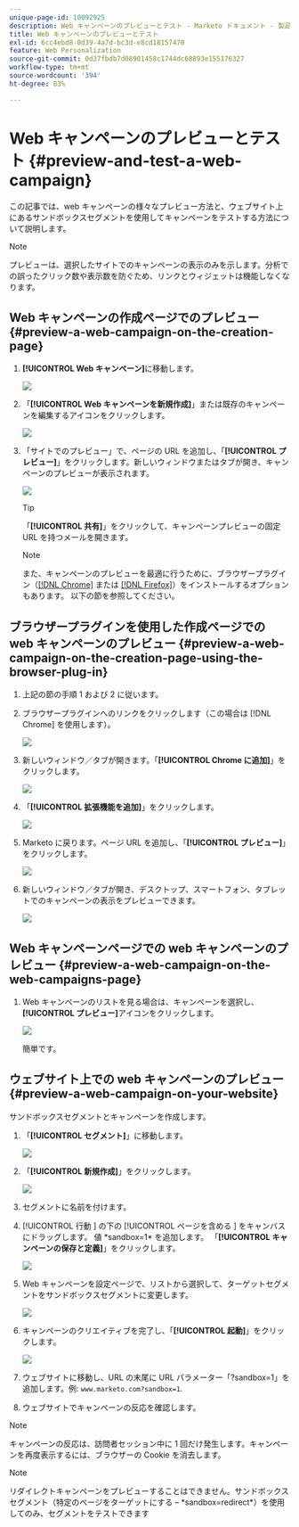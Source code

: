 ```yaml
---
unique-page-id: 10092925
description: Web キャンペーンのプレビューとテスト - Marketo ドキュメント - 製品ドキュメント
title: Web キャンペーンのプレビューとテスト
exl-id: 6cc4ebd8-0d39-4a7d-bc3d-e8cd18157470
feature: Web Personalization
source-git-commit: 0d37fbdb7d08901458c1744dc68893e155176327
workflow-type: tm+mt
source-wordcount: '394'
ht-degree: 83%

---
```


# Web キャンペーンのプレビューとテスト {#preview-and-test-a-web-campaign}

この記事では、web キャンペーンの様々なプレビュー方法と、ウェブサイト上にあるサンドボックスセグメントを使用してキャンペーンをテストする方法について説明します。

>[!NOTE]
>
>プレビューは、選択したサイトでのキャンペーンの表示のみを示します。分析での誤ったクリック数や表示数を防ぐため、リンクとウィジェットは機能しなくなります。

## Web キャンペーンの作成ページでのプレビュー {#preview-a-web-campaign-on-the-creation-page}

1. **[!UICONTROL Web キャンペーン]**&#x200B;に移動します。

   ![](assets/image2016-8-18-15-3a59-3a35.png)

1. 「**[!UICONTROL Web キャンペーンを新規作成]**」または既存のキャンペーンを編集するアイコンをクリックします。

   ![](assets/create-new-or-edit-web-campaign.png)

1. 「サイトでのプレビュー」で、ページの URL を追加し、「**[!UICONTROL プレビュー]**」をクリックします。新しいウィンドウまたはタブが開き、キャンペーンのプレビューが表示されます。

   ![](assets/three-1.png)

   >[!TIP]
   >
   >「**[!UICONTROL 共有]**」をクリックして、キャンペーンプレビューの固定 URL を持つメールを開きます。

   >[!NOTE]
   >
   >また、キャンペーンのプレビューを最適に行うために、ブラウザープラグイン（[[!DNL Chrome]](https://chrome.google.com/webstore/detail/marketo-web-personalizati/ldiddonjplchallbngbccbfdfeldohkj) または [[!DNL Firefox]](https://rtp-static.marketo.com/rtp/libs/mwp-0.0.0.8.xpi)）をインストールするオプションもあります。 以下の節を参照してください。

## ブラウザープラグインを使用した作成ページでの web キャンペーンのプレビュー {#preview-a-web-campaign-on-the-creation-page-using-the-browser-plug-in}

1. 上記の節の手順 1 および 2 に従います。

1. ブラウザープラグインへのリンクをクリックします（この場合は [!DNL Chrome] を使用します）。

   ![](assets/4-1.png)

1. 新しいウィンドウ／タブが開きます。「**[!UICONTROL Chrome に追加]**」をクリックします。

   ![](assets/five.png)

1. 「**[!UICONTROL 拡張機能を追加]**」をクリックします。

   ![](assets/six.png)

1. Marketo に戻ります。ページ URL を追加し、「**[!UICONTROL プレビュー]**」をクリックします。

   ![](assets/seven.png)

1. 新しいウィンドウ／タブが開き、デスクトップ、スマートフォン、タブレットでのキャンペーンの表示をプレビューできます。

   ![](assets/campaign-preview.png)

## Web キャンペーンページでの web キャンペーンのプレビュー {#preview-a-web-campaign-on-the-web-campaigns-page}

1. Web キャンペーンのリストを見る場合は、キャンペーンを選択し、**[!UICONTROL プレビュー]**&#x200B;アイコンをクリックします。

   ![](assets/web-campaigns-1-preview-hand.png)

   簡単です。

## ウェブサイト上での web キャンペーンのプレビュー {#preview-a-web-campaign-on-your-website}

サンドボックスセグメントとキャンペーンを作成します。

1. 「**[!UICONTROL セグメント]**」に移動します。

   ![](assets/new-dropdown-segments-hand.jpg)

1. 「**[!UICONTROL 新規作成]**」をクリックします。

   ![](assets/image2015-9-10-10-3a42-3a39.png)

1. セグメントに名前を付けます。

1. [!UICONTROL  行動 ] の下の [!UICONTROL  ページを含める ] をキャンバスにドラッグします。 値 &#42;sandbox=1&#42; を追加します。 「**[!UICONTROL キャンペーンの保存と定義]**」をクリックします。

   ![](assets/segment.png)

1. Web キャンペーンを設定ページで、リストから選択して、ターゲットセグメントをサンドボックスセグメントに変更します。

   ![](assets/set-web-campaign-target-segment.jpg)

1. キャンペーンのクリエイティブを完了し、「**[!UICONTROL 起動]**」をクリックします。

   ![](assets/click-launch.jpg)

1. ウェブサイトに移動し、URL の末尾に URL パラメーター「?sandbox=1」を追加します。例: `www.marketo.com?sandbox=1`.

1. ウェブサイトでキャンペーンの反応を確認します。

>[!NOTE]
>
>キャンペーンの反応は、訪問者セッション中に 1 回だけ発生します。キャンペーンを再度表示するには、ブラウザーの Cookie を消去します。

>[!NOTE]
>
>リダイレクトキャンペーンをプレビューすることはできません。サンドボックスセグメント（特定のページをターゲットにする – &#42;sandbox=redirect&#42;）を使用してのみ、セグメントをテストできます
